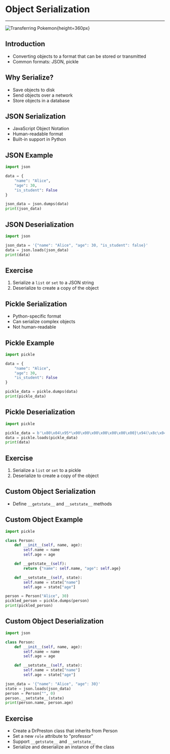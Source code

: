 # Object Serialization

---

![Transferring Pokemon](https://archives.bulbagarden.net/media/upload/1/17/Game_Boy_Game_Link_cable.png){height=360px}

## Introduction

- Converting objects to a format that can be stored or transmitted
- Common formats: JSON, pickle

## Why Serialize?

- Save objects to disk
- Send objects over a network
- Store objects in a database

## JSON Serialization

- JavaScript Object Notation
- Human-readable format
- Built-in support in Python

## JSON Example

```python
import json

data = {
    "name": "Alice",
    "age": 30,
    "is_student": False
}

json_data = json.dumps(data)
print(json_data)
```

## JSON Deserialization

```python
import json

json_data = '{"name": "Alice", "age": 30, "is_student": false}'
data = json.loads(json_data)
print(data)
```

## Exercise

1. Serialize a `list` or `set` to a JSON string
2. Deserialize to create a copy of the object

## Pickle Serialization

- Python-specific format
- Can serialize complex objects
- Not human-readable

## Pickle Example

```python
import pickle

data = {
    "name": "Alice",
    "age": 30,
    "is_student": False
}

pickle_data = pickle.dumps(data)
print(pickle_data)
```

## Pickle Deserialization

```python
import pickle

pickle_data = b'\x80\x04\x95*\x00\x00\x00\x00\x00\x00\x00}\x94(\x8c\x04name\x94\x8c\x05Alice\x94\x8c\x03age\x94K\x1e\x8c\nis_student\x94\x89u.'
data = pickle.loads(pickle_data)
print(data)
```

## Exercise

1. Serialize a `list` or `set` to a pickle
2. Deserialize to create a copy of the object

## Custom Object Serialization

- Define `__getstate__` and `__setstate__` methods

## Custom Object Example

```python
import pickle

class Person:
    def __init__(self, name, age):
        self.name = name
        self.age = age

    def __getstate__(self):
        return {"name": self.name, "age": self.age}

    def __setstate__(self, state):
        self.name = state["name"]
        self.age = state["age"]

person = Person("Alice", 30)
pickled_person = pickle.dumps(person)
print(pickled_person)
```

## Custom Object Deserialization

```python
import json

class Person:
    def __init__(self, name, age):
        self.name = name
        self.age = age

    def __setstate__(self, state):
        self.name = state["name"]
        self.age = state["age"]

json_data = '{"name": "Alice", "age": 30}'
state = json.loads(json_data)
person = Person("", 0)
person.__setstate__(state)
print(person.name, person.age)
```

## Exercise

- Create a DrPreston class that inherits from Person
- Set a new `role` attribute to "professor"
- Support `__getstate__` and `__setstate__`
- Serialize and deserialize an instance of the class
